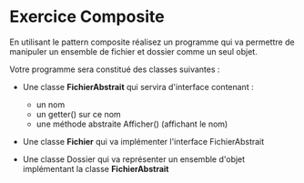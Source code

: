 # Exercice Composite

En utilisant le pattern composite réalisez un programme qui va permettre de manipuler un ensemble de fichier et dossier comme un seul objet.

Votre programme sera constitué des classes suivantes :

* Une classe **FichierAbstrait** qui servira d'interface contenant :
	* 	un nom
	*  un getter() sur ce nom
	*  une méthode abstraite Afficher() (affichant le nom)

* Une classe **Fichier** qui va implémenter l'interface FichierAbstrait
* Une classe Dossier qui va représenter un ensemble d'objet implémentant la classe **FichierAbstrait**